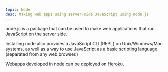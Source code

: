 ```yaml
---
topic: Node
desc: Making web apps using server-side JavaScript using node.js
---
```


node.js is a package that can be used to make web applications that run JavaScript on the server side.

Installing node also provides a JavaScript CLI (REPL) on Unix/Windows/Mac systems, as well as a way to use
JavaScript as a basic scripting language (separated from any web browser.)

Webapps developed in node can be deployed on [Heroku](/topics/heroku).
